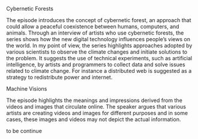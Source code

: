 Cybernetic Forests<p>
The episode introduces the concept of cybernetic forest, an approach that could allow a peaceful coexistence between humans, computers, and animals. Through an interview of artists who use cybernetic forests, the series shows how the new digital technology influences people’s views on the world. In my point of view, the series highlights approaches adopted by various scientists to observe the climate changes and initiate solutions to the problem. It suggests the use of technical experiments, such as artificial intelligence, by artists and programmers to collect data and solve issues related to climate change. For instance a distributed web is suggested as a strategy to redistribute power and internet.
<p>
Machine Visions<p>
The episode highlights the meanings and impressions derived from the videos and images that circulate online. The speaker argues that various artists are creating videos and images for different purposes and in some cases, these images and videos  may not depict the actual information. 
<p>
to be continue
